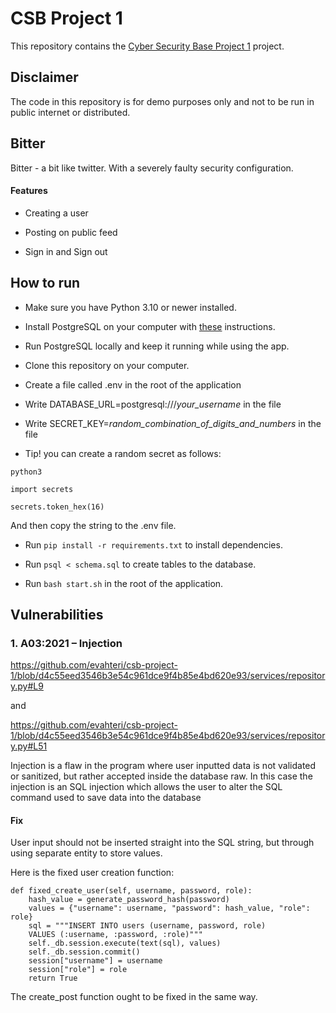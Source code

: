 # CSB Project 1

This repository contains the [Cyber Security Base Project 1](https://cybersecuritybase.mooc.fi/module-3.1) project.

## Disclaimer

The code in this repository is for demo purposes only and not to be run in public internet or distributed.

## Bitter

Bitter - a bit like twitter. With a severely faulty security configuration.

#### Features

- Creating a user

- Posting on public feed

- Sign in and Sign out

## How to run

- Make sure you have Python 3.10 or newer installed.

- Install PostgreSQL on your computer with [these](https://github.com/hy-tsoha/local-pg) instructions.

- Run PostgreSQL locally and keep it running while using the app.

- Clone this repository on your computer.

- Create a file called .env in the root of the application

- Write DATABASE_URL=postgresql:///_your_username_ in the file

- Write SECRET_KEY=_random_combination_of_digits_and_numbers_ in the file

- Tip! you can create a random secret as follows:

``` python3 ```

``` import secrets ```

``` secrets.token_hex(16) ```

And then copy the string to the .env file.

- Run ``` pip install -r requirements.txt ``` to install dependencies.

- Run ``` psql < schema.sql ``` to create tables to the database.

- Run ``` bash start.sh ``` in the root of the application.

## Vulnerabilities

### 1. A03:2021 – Injection

https://github.com/evahteri/csb-project-1/blob/d4c55eed3546b3e54c961dce9f4b85e4bd620e93/services/repository.py#L9

and 

https://github.com/evahteri/csb-project-1/blob/d4c55eed3546b3e54c961dce9f4b85e4bd620e93/services/repository.py#L51

Injection is a flaw in the program where user inputted data is not validated or sanitized, but rather accepted inside the database raw. In this case the injection is an SQL injection which allows the user to alter the SQL command used to save data into the database

#### Fix

User input should not be inserted straight into the SQL string, but through using separate entity to store values.

Here is the fixed user creation function:

    def fixed_create_user(self, username, password, role):
        hash_value = generate_password_hash(password)
        values = {"username": username, "password": hash_value, "role": role}
        sql = """INSERT INTO users (username, password, role)
        VALUES (:username, :password, :role)"""
        self._db.session.execute(text(sql), values)
        self._db.session.commit()
        session["username"] = username
        session["role"] = role
        return True

The create_post function ought to be fixed in the same way.



